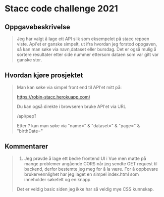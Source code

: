 # Stacc code challenge 2021

## Oppgavebeskrivelse
> Jeg har valgt å lage ett API slik som eksempelet på stacc repoen viste.
> Api'et er ganske simpelt, ut ifra hvordan jeg forstod oppgaven, så kan man søke via navn,dataset eller bursdag.
> Det er også mulig å sortere resultater etter side nummer ettersom dataen som var gitt var ganske stor.
>

## Hvordan kjøre prosjektet
> Man kan søke via simpel front end til API'et mitt på:
> 
> https://robin-stacc.herokuapp.com/
> 
> Du kan også direkte i browseren bruke API'et via URL
> 
> /api/pep?
> 
> Etter ? kan man søke via "name=" & "dataset=" & "page=" & "birthDate="

## Kommentarer
> 1. Jeg prøvde å lage ett bedre frontend UI i Vue men møtte på mange problemer angående CORS når jeg sendte GET 
> request til backend, derfor bestemte jeg meg for å
>la være. For å oppbevare brukervennlighet har jeg laget en simpel index.html som inneholder søkefelt og en knapp.
> 
> Det er veldig basic siden jeg ikke har så veldig mye CSS kunnskap.
> 
> 